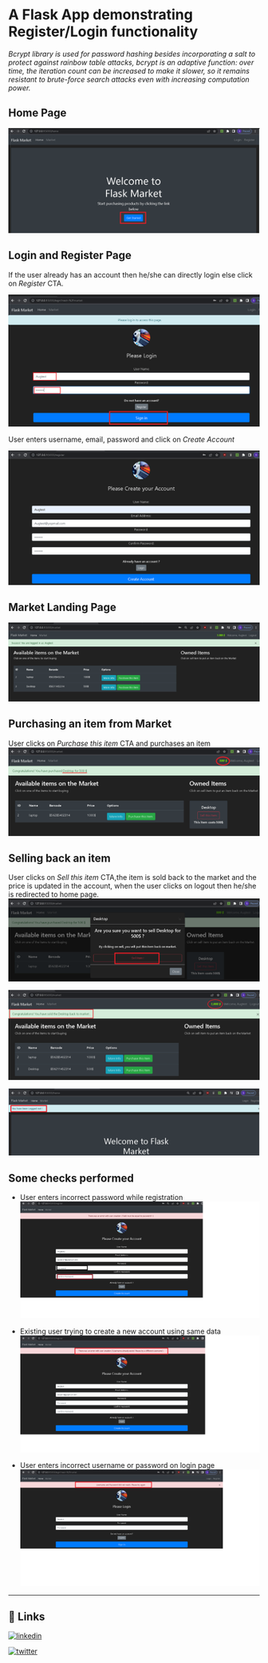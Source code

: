 # A Flask App demonstrating Register/Login functionality

_Bcrypt library is used for password hashing besides incorporating a salt to protect against rainbow table attacks, bcrypt is an adaptive function: over time, the iteration count can be increased to make it slower, so it remains resistant to brute-force search attacks even with increasing computation power._

## Home Page

![Home](./App_Screenshots/Home.PNG)

## Login and Register Page

If the user already has an account then he/she can directly login else click on _Register_ CTA.

![Login](./App_Screenshots/login_credentials.png)

User enters username, email, password and click on _Create Account_

![Register](./App_Screenshots/Register.PNG)

## Market Landing Page

![Market Home](./App_Screenshots/Markethome.PNG)

## Purchasing an item from Market

User clicks on _Purchase this item_ CTA and purchases an item
![Purchased_item](./App_Screenshots/purchased_item.PNG)

## Selling back an item

User clicks on _Sell this item_ CTA,the item is sold back to the market and the price is updated in the account, when the user clicks on logout then he/she is redirected to home page.
![Sell_item](./App_Screenshots/sell_item.PNG)

![Amount_updated](./App_Screenshots/updated_Amount_after_sell.PNG)

![Logout](./App_Screenshots/logout.PNG)

## Some checks performed

- User enters incorrect password while registration
  ![Password_not_match](./App_Screenshots/password_not_match.png)

- Existing user trying to create a new account using same data
  ![Existing_user](./App_Screenshots/existing_user_creates_account.png)

- User enters incorrect username or password on login page
  ![Incorrect_Credentials](./App_Screenshots/username_pwd_not_match.png)

---

## 🔗 Links

[![linkedin](https://img.shields.io/badge/linkedin-0A66C2?style=for-the-badge&logo=linkedin&logoColor=white)](https://www.linkedin.com/in/imsaw)

[![twitter](https://img.shields.io/badge/twitter-1DA1F2?style=for-the-badge&logo=twitter&logoColor=white)](https://twitter.com/im_SsAaWw)
